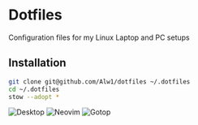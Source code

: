 # Dotfiles

Configuration files for my Linux Laptop and PC setups

## Installation

```sh
git clone git@github.com/Alw1/dotfiles ~/.dotfiles
cd ~/.dotfiles
stow --adopt *
```


 ![Desktop](/assets/desktop.jpg)
 ![Neovim](/assets/neovim.jpg)
 ![Gotop](/assets/gotop.jpg)

